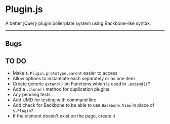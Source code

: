 # Plugin.js
A better jQuery plugin boilerplate system using Backbone-like syntax.

***

## Bugs

## TO DO

- Make `$.Plugin.prototype.parent` easier to access
- Allow options to instantiate each separately or as one item
- Create generic `extend()` on Functions which is used in `.extend()`?
- Add a `.clone()` method for duplication plugins
- Any pending tests
- Add UMD for testing with command line
- Add check for Backbone to be able to use `Backbone.View` in place of `$.Plugin`?
- If the element doesn't exist on the page, create it